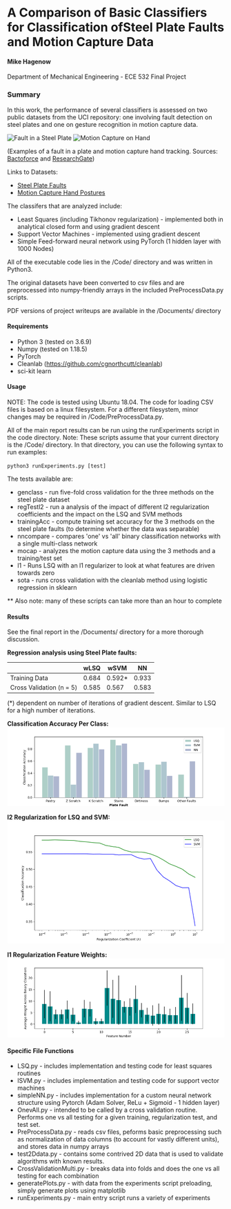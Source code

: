 # A Comparison of Basic Classifiers for Classification ofSteel Plate Faults and Motion Capture Data
#### Mike Hagenow
Department of Mechanical Engineering - ECE 532 Final Project
### Summary
In this work, the performance of several classifiers is assessed on two public datasets from the UCI repository: one involving fault detection on steel plates and one on gesture recognition in motion capture data.

![Fault in a Steel Plate](https://www.bactoforce.com/wp-content/uploads/2014/08/figure3.jpg)
![Motion Capture on Hand](https://www.researchgate.net/profile/Xiaopeng_Yang3/publication/238693963/figure/fig1/AS:298744454107149@1448237636658/Marker-set-for-hand-motion-capture.png)

(Examples of a fault in a plate and motion capture hand tracking. Sources: [Bactoforce](https://www.bactoforce.com/detection-biofilms/) and [ResearchGate](https://www.researchgate.net/figure/Marker-set-for-hand-motion-capture_fig1_238693963))

Links to Datasets:
* [Steel Plate Faults](https://archive.ics.uci.edu/ml/datasets/Steel+Plates+Faults)
* [Motion Capture Hand Postures](https://archive.ics.uci.edu/ml/datasets/Motion+Capture+Hand+Postures)


The classifers that are analyzed include:
* Least Squares (including Tikhonov regularization) - implemented both in analytical closed form and using gradient descent
* Support Vector Machines  - implemented using gradient descent
* Simple Feed-forward neural network using PyTorch (1 hidden layer with 1000 Nodes)

All of the executable code lies in the /Code/ directory and was written in Python3.

The original datasets have been converted to csv files and are preprocessed into numpy-friendly arrays in the included PreProcessData.py scripts.

PDF versions of project writeups are available in the /Documents/ directory

#### Requirements
* Python 3 (tested on 3.6.9)
* Numpy (tested on 1.18.5)
* PyTorch
* Cleanlab (https://github.com/cgnorthcutt/cleanlab)
* sci-kit learn

#### Usage
NOTE: The code is tested using Ubuntu 18.04. The code for loading CSV files is based on a linux filesystem.
For a different filesystem, minor changes may be required in /Code/PreProcessData.py.

All of the main report results can be run using the runExperiments script in the code directory. Note: These scripts assume that your
 current directory is the /Code/ directory. In that directory, you can use the following syntax to run examples:

`python3 runExperiments.py [test]`

The tests available are:
* genclass - run five-fold cross validation for the three methods on the steel plate dataset
* regTestl2 - run a analysis of the impact of different l2 regularization coefficients and the impact
on the LSQ and SVM methods
* trainingAcc - compute training set accuracy for the 3 methods on the steel plate faults (to determine whether the data was separable)
* nncompare - compares 'one' vs 'all' binary classification networks with a single multi-class network
* mocap - analyzes the motion capture data using the 3 methods and a training/test set
* l1 - Runs LSQ with an l1 regularizer to look at what features are driven towards zero
* sota - runs cross validation with the cleanlab method using logistic regression in sklearn

** Also note: many of these scripts can take more than an hour to complete


#### Results
See the final report in the /Documents/ directory for a more thorough discussion.

**Regression analysis using Steel Plate faults:**

|    | wLSQ | wSVM | NN|  
| ------------- | ------------- | ------------- | ------------- |
| Training Data  | 0.684  | 0.592* | 0.933 |
| Cross Validation (n = 5)  | 0.585 | 0.567 | 0.583 |

(*) dependent on number of iterations of gradient descent. Similar to LSQ for a high number of iterations.

**Classification Accuracy Per Class:**
![Per Class Accuracy](/imgs/classification_per_class.png)

**l2 Regularization for LSQ and SVM:**
![l2_reg](/imgs/regularization_l2.png)

**l1 Regularization Feature Weights:**
![l1_weights](/imgs/features_l1_faults.png)


#### Specific File Functions
* LSQ.py - includes implementation and testing code for least squares routines
* lSVM.py - includes implementation and testing code for support vector machines
* simpleNN.py - includes implementation for a custom neural network structure using Pytorch (Adam Solver, ReLu + Sigmoid - 1 hidden layer)
* OnevAll.py - intended to be called by a cross validation routine. Performs one vs all testing for
a given training, regularization test, and test set.
* PreProcessData.py - reads csv files, peforms basic preprocessing such as normalization of data columns (to account for vastly different units), and stores data in numpy arrays
* test2Ddata.py - contains some contrived 2D data that is used to validate algorithms with known results.
* CrossValidationMulti.py - breaks data into folds and does the one vs all testing for each combination
* generatePlots.py - with data from the experiments script preloading, simply generate plots using matplotlib
* runExperiments.py - main entry script runs a variety of experiments